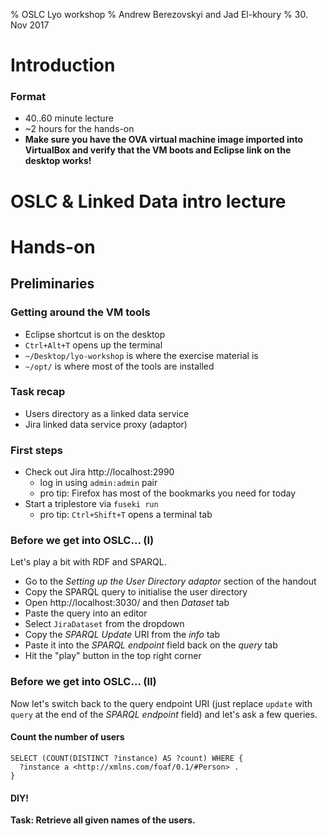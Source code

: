 % OSLC Lyo workshop
% Andrew Berezovskyi and Jad El-khoury
% 30. Nov 2017

# Introduction

### Format

- 40..60 minute lecture
- ~2 hours for the hands-on
- **Make sure you have the OVA virtual machine image imported into VirtualBox and verify that the VM boots and Eclipse link on the desktop works!**

# OSLC & Linked Data intro lecture

# Hands-on

## Preliminaries

### Getting around the VM tools

- Eclipse shortcut is on the desktop
- `Ctrl+Alt+T` opens up the terminal
- `~/Desktop/lyo-workshop` is where the exercise material is
- `~/opt/` is where most of the tools are installed

### Task recap

- Users directory as a linked data service
- Jira linked data service proxy (adaptor)

### First steps

- Check out Jira http://localhost:2990
    - log in using `admin:admin` pair
    - pro tip: Firefox has most of the bookmarks you need for today
- Start a triplestore via `fuseki run`
    - pro tip: `Ctrl+Shift+T` opens a terminal tab

### Before we get into OSLC... (I)

Let's play a bit with RDF and SPARQL.

- Go to the _Setting up the User Directory adaptor_ section of the handout
- Copy the SPARQL query to initialise the user directory
- Open http://localhost:3030/ and then _Dataset_ tab
- Paste the query into an editor
- Select `JiraDataset` from the dropdown
- Copy the _SPARQL Update_ URI from the _info_ tab
- Paste it into the _SPARQL endpoint_ field back on the _query_ tab
- Hit the "play" button in the top right corner

### Before we get into OSLC... (II)

Now let's switch back to the query endpoint URI (just replace `update` with `query` at the end of the _SPARQL endpoint_ field) and let's ask a few queries.

#### Count the number of users

```sparql
SELECT (COUNT(DISTINCT ?instance) AS ?count) WHERE {
  ?instance a <http://xmlns.com/foaf/0.1/#Person> .
}
```

#### DIY!

**Task: Retrieve all given names of the users.**